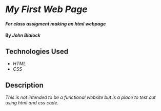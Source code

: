 # _My First Web Page_

#### _For class assigment making an html webpage_

#### By _**John Blalock**_

## Technologies Used

* _HTML_
* _CSS_

## Description

_This is not intended to be a functional website but is a place to 
test out using html and css code._


